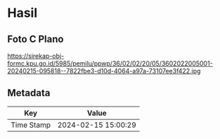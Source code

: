 # Hasil

## Foto C Plano

https://sirekap-obj-formc.kpu.go.id/5985/pemilu/ppwp/36/02/02/20/05/3602022005001-20240215-095818--7822fbe3-d10d-4064-a97a-73107ee3f422.jpg


## Metadata

| Key        | Value               |
| ---------- | ------------------- |
| Time Stamp | 2024-02-15 15:00:29 |



